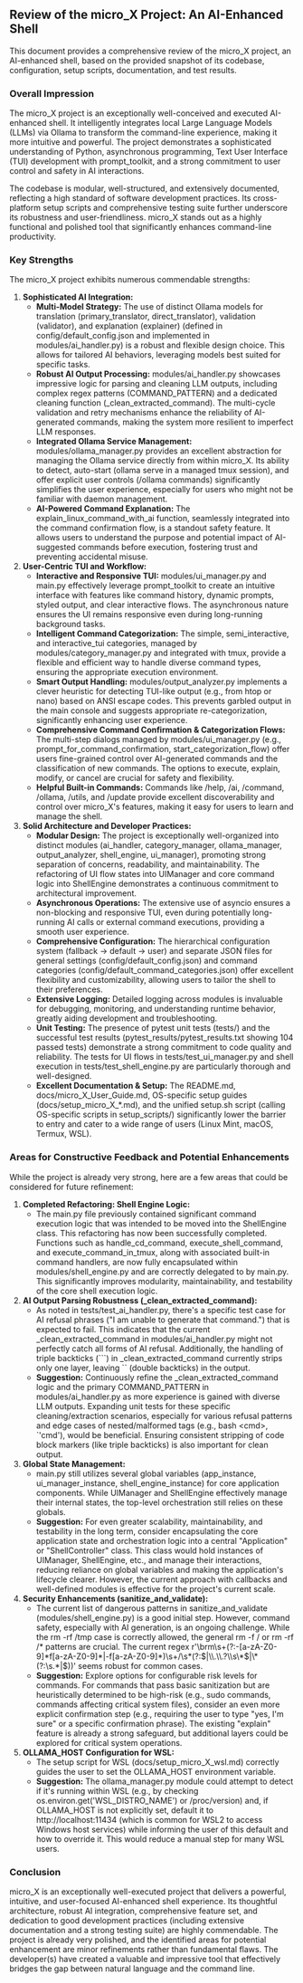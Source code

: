 ## **Review of the micro\_X Project: An AI-Enhanced Shell**

This document provides a comprehensive review of the micro\_X project, an AI-enhanced shell, based on the provided snapshot of its codebase, configuration, setup scripts, documentation, and test results.

### **Overall Impression**

The micro\_X project is an exceptionally well-conceived and executed AI-enhanced shell. It intelligently integrates local Large Language Models (LLMs) via Ollama to transform the command-line experience, making it more intuitive and powerful. The project demonstrates a sophisticated understanding of Python, asynchronous programming, Text User Interface (TUI) development with prompt\_toolkit, and a strong commitment to user control and safety in AI interactions.

The codebase is modular, well-structured, and extensively documented, reflecting a high standard of software development practices. Its cross-platform setup scripts and comprehensive testing suite further underscore its robustness and user-friendliness. micro\_X stands out as a highly functional and polished tool that significantly enhances command-line productivity.

### **Key Strengths**

The micro\_X project exhibits numerous commendable strengths:

1. **Sophisticated AI Integration:**  
   * **Multi-Model Strategy:** The use of distinct Ollama models for translation (primary\_translator, direct\_translator), validation (validator), and explanation (explainer) (defined in config/default\_config.json and implemented in modules/ai\_handler.py) is a robust and flexible design choice. This allows for tailored AI behaviors, leveraging models best suited for specific tasks.  
   * **Robust AI Output Processing:** modules/ai\_handler.py showcases impressive logic for parsing and cleaning LLM outputs, including complex regex patterns (COMMAND\_PATTERN) and a dedicated cleaning function (\_clean\_extracted\_command). The multi-cycle validation and retry mechanisms enhance the reliability of AI-generated commands, making the system more resilient to imperfect LLM responses.  
   * **Integrated Ollama Service Management:** modules/ollama\_manager.py provides an excellent abstraction for managing the Ollama service directly from within micro\_X. Its ability to detect, auto-start (ollama serve in a managed tmux session), and offer explicit user controls (/ollama commands) significantly simplifies the user experience, especially for users who might not be familiar with daemon management.  
   * **AI-Powered Command Explanation:** The explain\_linux\_command\_with\_ai function, seamlessly integrated into the command confirmation flow, is a standout safety feature. It allows users to understand the purpose and potential impact of AI-suggested commands before execution, fostering trust and preventing accidental misuse.  
2. **User-Centric TUI and Workflow:**  
   * **Interactive and Responsive TUI:** modules/ui\_manager.py and main.py effectively leverage prompt\_toolkit to create an intuitive interface with features like command history, dynamic prompts, styled output, and clear interactive flows. The asynchronous nature ensures the UI remains responsive even during long-running background tasks.  
   * **Intelligent Command Categorization:** The simple, semi\_interactive, and interactive\_tui categories, managed by modules/category\_manager.py and integrated with tmux, provide a flexible and efficient way to handle diverse command types, ensuring the appropriate execution environment.  
   * **Smart Output Handling:** modules/output\_analyzer.py implements a clever heuristic for detecting TUI-like output (e.g., from htop or nano) based on ANSI escape codes. This prevents garbled output in the main console and suggests appropriate re-categorization, significantly enhancing user experience.  
   * **Comprehensive Command Confirmation & Categorization Flows:** The multi-step dialogs managed by modules/ui\_manager.py (e.g., prompt\_for\_command\_confirmation, start\_categorization\_flow) offer users fine-grained control over AI-generated commands and the classification of new commands. The options to execute, explain, modify, or cancel are crucial for safety and flexibility.  
   * **Helpful Built-in Commands:** Commands like /help, /ai, /command, /ollama, /utils, and /update provide excellent discoverability and control over micro\_X's features, making it easy for users to learn and manage the shell.  
3. **Solid Architecture and Developer Practices:**  
   * **Modular Design:** The project is exceptionally well-organized into distinct modules (ai\_handler, category\_manager, ollama\_manager, output\_analyzer, shell\_engine, ui\_manager), promoting strong separation of concerns, readability, and maintainability. The refactoring of UI flow states into UIManager and core command logic into ShellEngine demonstrates a continuous commitment to architectural improvement.  
   * **Asynchronous Operations:** The extensive use of asyncio ensures a non-blocking and responsive TUI, even during potentially long-running AI calls or external command executions, providing a smooth user experience.  
   * **Comprehensive Configuration:** The hierarchical configuration system (fallback \-\> default \-\> user) and separate JSON files for general settings (config/default\_config.json) and command categories (config/default\_command\_categories.json) offer excellent flexibility and customizability, allowing users to tailor the shell to their preferences.  
   * **Extensive Logging:** Detailed logging across modules is invaluable for debugging, monitoring, and understanding runtime behavior, greatly aiding development and troubleshooting.  
   * **Unit Testing:** The presence of pytest unit tests (tests/) and the successful test results (pytest\_results/pytest\_results.txt showing 104 passed tests) demonstrate a strong commitment to code quality and reliability. The tests for UI flows in tests/test\_ui\_manager.py and shell execution in tests/test\_shell\_engine.py are particularly thorough and well-designed.  
   * **Excellent Documentation & Setup:** The README.md, docs/micro\_X\_User\_Guide.md, OS-specific setup guides (docs/setup\_micro\_X\_\*.md), and the unified setup.sh script (calling OS-specific scripts in setup\_scripts/) significantly lower the barrier to entry and cater to a wide range of users (Linux Mint, macOS, Termux, WSL).

### **Areas for Constructive Feedback and Potential Enhancements**

While the project is already very strong, here are a few areas that could be considered for future refinement:

1. **Completed Refactoring: Shell Engine Logic:**  
   * The main.py file previously contained significant command execution logic that was intended to be moved into the ShellEngine class. This refactoring has now been successfully completed. Functions such as handle\_cd\_command, execute\_shell\_command, and execute\_command\_in\_tmux, along with associated built-in command handlers, are now fully encapsulated within modules/shell\_engine.py and are correctly delegated to by main.py. This significantly improves modularity, maintainability, and testability of the core shell execution logic.  
2. **AI Output Parsing Robustness (\_clean\_extracted\_command):**  
   * As noted in tests/test\_ai\_handler.py, there's a specific test case for AI refusal phrases ("I am unable to generate that command.") that is expected to fail. This indicates that the current \_clean\_extracted\_command in modules/ai\_handler.py might not perfectly catch all forms of AI refusal. Additionally, the handling of triple backticks (\`\`\`) in \_clean\_extracted\_command currently strips only one layer, leaving \`\` (double backticks) in the output.  
   * **Suggestion:** Continuously refine the \_clean\_extracted\_command logic and the primary COMMAND\_PATTERN in modules/ai\_handler.py as more experience is gained with diverse LLM outputs. Expanding unit tests for these specific cleaning/extraction scenarios, especially for various refusal patterns and edge cases of nested/malformed tags (e.g., bash \<cmd\>, \`'cmd'), would be beneficial. Ensuring consistent stripping of code block markers (like triple backticks) is also important for clean output.  
3. **Global State Management:**  
   * main.py still utilizes several global variables (app\_instance, ui\_manager\_instance, shell\_engine\_instance) for core application components. While UIManager and ShellEngine effectively manage their internal states, the top-level orchestration still relies on these globals.  
   * **Suggestion:** For even greater scalability, maintainability, and testability in the long term, consider encapsulating the core application state and orchestration logic into a central "Application" or "ShellController" class. This class would hold instances of UIManager, ShellEngine, etc., and manage their interactions, reducing reliance on global variables and making the application's lifecycle clearer. However, the current approach with callbacks and well-defined modules is effective for the project's current scale.  
4. **Security Enhancements (sanitize\_and\_validate):**  
   * The current list of dangerous patterns in sanitize\_and\_validate (modules/shell\_engine.py) is a good initial step. However, command safety, especially with AI generation, is an ongoing challenge. While the rm \-rf /tmp case is correctly allowed, the general rm \-f / or rm \-rf /\* patterns are crucial. The current regex r'\\brm\\s+(?:-\[a-zA-Z0-9\]\*f\[a-zA-Z0-9\]\*|-f\[a-zA-Z0-9\]\*)\\s+/\\s\*(?:$|\\.\\.?\\s\*$|\\\*(?:\\s.\*|$))' seems robust for common cases.  
   * **Suggestion:** Explore options for configurable risk levels for commands. For commands that pass basic sanitization but are heuristically determined to be high-risk (e.g., sudo commands, commands affecting critical system files), consider an even more explicit confirmation step (e.g., requiring the user to type "yes, I'm sure" or a specific confirmation phrase). The existing "explain" feature is already a strong safeguard, but additional layers could be explored for critical system operations.  
5. **OLLAMA\_HOST Configuration for WSL:**  
   * The setup script for WSL (docs/setup\_micro\_X\_wsl.md) correctly guides the user to set the OLLAMA\_HOST environment variable.  
   * **Suggestion:** The ollama\_manager.py module could attempt to detect if it's running within WSL (e.g., by checking os.environ.get('WSL\_DISTRO\_NAME') or /proc/version) and, if OLLAMA\_HOST is not explicitly set, default it to http://localhost:11434 (which is common for WSL2 to access Windows host services) while informing the user of this default and how to override it. This would reduce a manual step for many WSL users.

### **Conclusion**

micro\_X is an exceptionally well-executed project that delivers a powerful, intuitive, and user-focused AI-enhanced shell experience. Its thoughtful architecture, robust AI integration, comprehensive feature set, and dedication to good development practices (including extensive documentation and a strong testing suite) are highly commendable. The project is already very polished, and the identified areas for potential enhancement are minor refinements rather than fundamental flaws. The developer(s) have created a valuable and impressive tool that effectively bridges the gap between natural language and the command line.